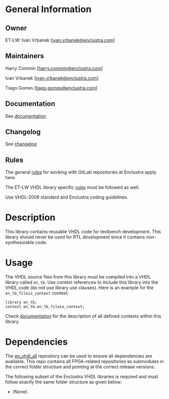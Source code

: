 # General Information

## Owner
ET-LW: Ivan Vrbanek [ivan.vrbanek@enclustra.com]

## Maintainers
Harry Commin [harry.commin@enclustra.com]

Ivan Vrbanek [ivan.vrbanek@enclustra.com]

Tiago Gomes [tiago.gomes@enclustra.com]

## Documentation
See [documentation](doc/index.md)

## Changelog
See [changelog](CHANGELOG.md)

## Rules
The general [rules](https://gitlab.enclustra.com/enclustra/documentation/gitlabusage/-/blob/master/rules.md) for working with GitLab repositories at Enclustra apply here.

The ET-LW VHDL library specific [rules](https://gitlab.enclustra.com/Enclustra/Lib/Fw/VHDL/en_vhdl_all/-/blob/master/doc/rules.md) must be followed as well.

Use VHDL-2008 standard and Enclustra coding guidelines.

# Description
This library contains reusable VHDL code for testbench development. This library should never be used for RTL development since it contains non-synthesizable code.

# Usage
The VHDL source files from this library must be compiled into a VHDL library called `en_tb`. Use context references to include this library into the VHDL code (do not use library use clauses). Here is an example for the `en_tb_fileio_context` context:

    library en_tb;
    context en_tb.en_tb_fileio_context;

Check [documentation](doc/index.md) for the description of all defined contexts within this library.

# Dependencies

The [en\_vhdl\_all](https://gitlab.enclustra.com/Enclustra/Lib/Fw/VHDL/en_vhdl_all) repository can be used to ensure all dependencies are available. This repo contains all FPGA-related repositories as submodules in the correct folder structure and pointing at the correct release versions.

The following subset of the Enclustra VHDL libraries is required and must follow exactly the same folder structure as given below:

* (None).
